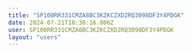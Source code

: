 ```yaml
---
title: "SP100RR331CMZA8BC3KZKCZXD2RQ3098DF3Y4PDGK"
date: 2024-07-21T18:38:16.006Z
user: SP100RR331CMZA8BC3KZKCZXD2RQ3098DF3Y4PDGK
layout: "users"
---
```

    